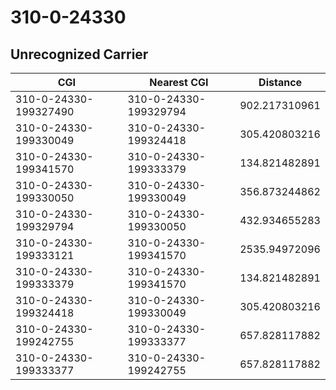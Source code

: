 # 310-0-24330
## Unrecognized Carrier


| CGI | Nearest CGI | Distance |
|-----|-------------|----------|
| 310-0-24330-199327490 | 310-0-24330-199329794 | 902.217310961 |
| 310-0-24330-199330049 | 310-0-24330-199324418 | 305.420803216 |
| 310-0-24330-199341570 | 310-0-24330-199333379 | 134.821482891 |
| 310-0-24330-199330050 | 310-0-24330-199330049 | 356.873244862 |
| 310-0-24330-199329794 | 310-0-24330-199330050 | 432.934655283 |
| 310-0-24330-199333121 | 310-0-24330-199341570 | 2535.94972096 |
| 310-0-24330-199333379 | 310-0-24330-199341570 | 134.821482891 |
| 310-0-24330-199324418 | 310-0-24330-199330049 | 305.420803216 |
| 310-0-24330-199242755 | 310-0-24330-199333377 | 657.828117882 |
| 310-0-24330-199333377 | 310-0-24330-199242755 | 657.828117882 |
